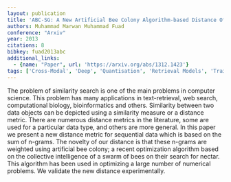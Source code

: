 ```yaml
---
layout: publication
title: 'ABC-SG: A New Artificial Bee Colony Algorithm-based Distance Of Sequential Data Using Sigma Grams'
authors: Muhammad Marwan Muhammad Fuad
conference: "Arxiv"
year: 2013
citations: 8
bibkey: fuad2013abc
additional_links:
  - {name: "Paper", url: 'https://arxiv.org/abs/1312.1423'}
tags: ['Cross-Modal', 'Deep', 'Quantisation', 'Retrieval Models', 'Training Strategy', 'Applications']
---
```

The problem of similarity search is one of the main problems in computer
science. This problem has many applications in text-retrieval, web search,
computational biology, bioinformatics and others. Similarity between two data
objects can be depicted using a similarity measure or a distance metric. There
are numerous distance metrics in the literature, some are used for a particular
data type, and others are more general. In this paper we present a new distance
metric for sequential data which is based on the sum of n-grams. The novelty of
our distance is that these n-grams are weighted using artificial bee colony; a
recent optimization algorithm based on the collective intelligence of a swarm
of bees on their search for nectar. This algorithm has been used in optimizing
a large number of numerical problems. We validate the new distance
experimentally.
